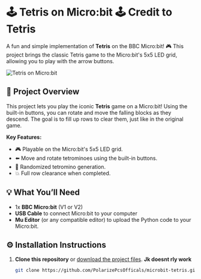 # 🕹️ **Tetris on Micro:bit** 🕹️ Credit to Tetris

A fun and simple implementation of **Tetris** on the BBC Micro:bit! 🎮 This project brings the classic Tetris game to the Micro:bit's 5x5 LED grid, allowing you to play with the arrow buttons.

![Tetris on Micro:bit]([https://upload.wikimedia.org/wikipedia/commons/thumb/e/e2/Tetris.svg/320px-Tetris.svg.png](https://makecode.microbit.org/_Akxg96hd6Dt3)](https://makecode.microbit.org/S52887-28770-14686-14592))

## 🚀 **Project Overview**
This project lets you play the iconic **Tetris** game on a Micro:bit! Using the built-in buttons, you can rotate and move the falling blocks as they descend. The goal is to fill up rows to clear them, just like in the original game.

**Key Features:**
- 🎮 Playable on the Micro:bit's 5x5 LED grid.
- ⬅️ Move and rotate tetrominoes using the built-in buttons.
- 🔄 Randomized tetromino generation.
- 💥 Full row clearance when completed.

## 💡 **What You’ll Need**
- 1x **BBC Micro:bit** (V1 or V2)
- **USB Cable** to connect Micro:bit to your computer
- **Mu Editor** (or any compatible editor) to upload the Python code to your Micro:bit.

## ⚙️ **Installation Instructions**

1. **Clone this repository** or [download the project files](https://github.com/your-username/microbit-tetris). <strong>Jk doesnt rly work</strong>
   
   ```bash
   git clone https://github.com/PolarizePcsOfficals/microbit-tetris.git

